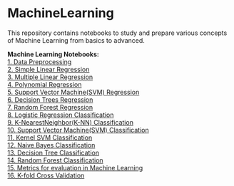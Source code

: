 # MachineLearning
This repository contains notebooks to study and prepare various concepts of Machine Learning from basics to advanced.

<b>Machine Learning Notebooks:</b><br>
[1. Data Preprocessing](https://github.com/kranemetal/MachineLearning/blob/main/01.%20Data%20preprocessing.ipynb) <br>
[2. Simple Linear Regression](https://github.com/kranemetal/MachineLearning/blob/main/02.%20Simple%20Linear%20Regression.ipynb) <br>
[3. Multiple Linear Regression](https://github.com/kranemetal/MachineLearning/blob/main/03.%20Multiple%20Linear%20Regression.ipynb) <br>
[4. Polynomial Regression](https://github.com/kranemetal/MachineLearning/blob/main/04.%20Polynomial%20Regression.ipynb) <br>
[5. Support Vector Machine(SVM) Regression](https://github.com/kranemetal/MachineLearning/blob/main/05.%20SVM%20Regression.ipynb) <br>
[6. Decision Trees Regression](https://github.com/kranemetal/MachineLearning/blob/main/06.%20Decision%20Trees%20Regression.ipynb) <br>
[7. Random Forest Regression](https://github.com/kranemetal/MachineLearning/blob/main/07.%20Random%20Forest%20Regression.ipynb) <br>
[8. Logistic Regression Classification](https://github.com/kranemetal/MachineLearning/blob/main/08.%20Logistic%20Regression%20Classification.ipynb) <br>
[9. K-NearestNeighbor(K-NN) Classification](https://github.com/kranemetal/MachineLearning/blob/main/09.%20K-Nearest%20Neighbor(K-NN).ipynb) <br>
[10. Support Vector Machine(SVM) Classification](https://github.com/kranemetal/MachineLearning/blob/main/10.%20Support%20Vector%20Machine(SVM)%20Classification.ipynb) <br>
[11. Kernel SVM Classification](https://github.com/kranemetal/MachineLearning/blob/main/11.%20Kernel%20SVM%20Classification.ipynb)<br>
[12. Naive Bayes Classification](https://github.com/kranemetal/MachineLearning/blob/main/12.%20Naive%20Bayes%20Classification.ipynb)<br>
[13. Decision Tree Classification](https://github.com/kranemetal/MachineLearning/blob/main/13.%20Decision%20Tree%20Classification.ipynb) <br>
[14. Random Forest Classification](https://github.com/kranemetal/MachineLearning/blob/main/14.%20Random%20Forest%20Classification.ipynb)<br>
[15. Metrics for evaluation in Machine Learning](https://github.com/kranemetal/MachineLearning/blob/main/15.%20Metrics%20for%20Evaluation.ipynb)<br>
[16. K-fold Cross Validation](https://github.com/kranemetal/MachineLearning/blob/main/16.%20K-fold%20Cross%20Validation.ipynb)<br>
